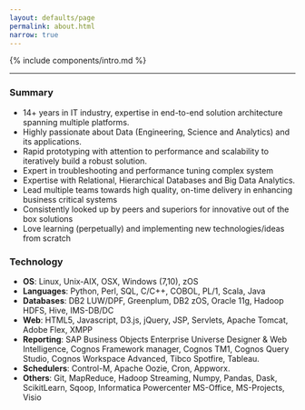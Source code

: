 ```yaml
---
layout: defaults/page
permalink: about.html
narrow: true
---
```


{% include components/intro.md %}

<hr />

### Summary

- 14+ years in IT industry, expertise in end-to-end solution architecture spanning multiple platforms.
- Highly passionate about Data (Engineering, Science and Analytics) and its applications.
- Rapid prototyping with attention to performance and scalability to iteratively build a robust solution.
- Expert in troubleshooting and performance tuning complex system
- Expertise with Relational, Hierarchical Databases and Big Data Analytics.
- Lead multiple teams towards high quality, on-time delivery in enhancing business critical systems
- Consistently looked up by peers and superiors for innovative out of the box solutions
- Love learning (perpetually) and implementing new technologies/ideas from scratch

### Technology

- **OS**: Linux, Unix-AIX, OSX, Windows (7,10), zOS
- **Languages**: Python, Perl, SQL, C/C++, COBOL, PL/1, Scala, Java
- **Databases**: DB2 LUW/DPF, Greenplum, DB2 zOS, Oracle 11g, Hadoop HDFS, Hive, IMS-DB/DC
- **Web**: HTML5, Javascript, D3.js, jQuery, JSP, Servlets, Apache Tomcat, Adobe Flex, XMPP
- **Reporting**: SAP Business Objects Enterprise Universe Designer & Web Intelligence, Cognos Framework manager, Cognos TM1, Cognos Query Studio, Cognos Workspace Advanced, Tibco Spotfire, Tableau.
- **Schedulers**: Control-M, Apache Oozie, Cron, Appworx.
- **Others**: Git, MapReduce, Hadoop Streaming, Numpy, Pandas, Dask, ScikitLearn, Sqoop, Informatica
Powercenter MS-Office, MS-Projects, Visio
